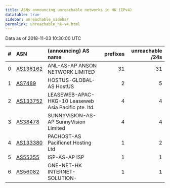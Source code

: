 ```yaml
---
title: ASNs announcing unreachable networks in HK (IPv4)
datatable: true
sidebar: unreachable_sidebar
permalink: unreachable_hk-v4.html
---
```


Data as of 2018-11-03 10:30:00 UTC


<div class="datatable-begin"></div>

|   # | ASN                                      | (announcing) AS name                                 |   prefixes |   unreachable /24s |
|----:|:-----------------------------------------|:-----------------------------------------------------|-----------:|-------------------:|
|   0 | [AS136162](unreachable_AS136162-v4.html) | ANL-AS-AP ANSON NETWORK LIMITED                      |         31 |                 31 |
|   1 | [AS7489](unreachable_AS7489-v4.html)     | HOSTUS-GLOBAL-AS HostUS                              |          2 |                  5 |
|   2 | [AS133752](unreachable_AS133752-v4.html) | LEASEWEB-APAC-HKG-10 Leaseweb Asia Pacific pte. ltd. |          4 |                  4 |
|   3 | [AS38478](unreachable_AS38478-v4.html)   | SUNNYVISION-AS-AP SunnyVision Limited                |          4 |                  4 |
|   4 | [AS133380](unreachable_AS133380-v4.html) | PACHOST-AS Pacificnet Hosting Ltd                    |          1 |                  2 |
|   5 | [AS55355](unreachable_AS55355-v4.html)   | ISP-AS-AP ISP                                        |          1 |                  1 |
|   6 | [AS56082](unreachable_AS56082-v4.html)   | ONE-NET-HK INTERNET-SOLUTION-                        |          1 |                  1 |

<div class="datatable-end"></div>